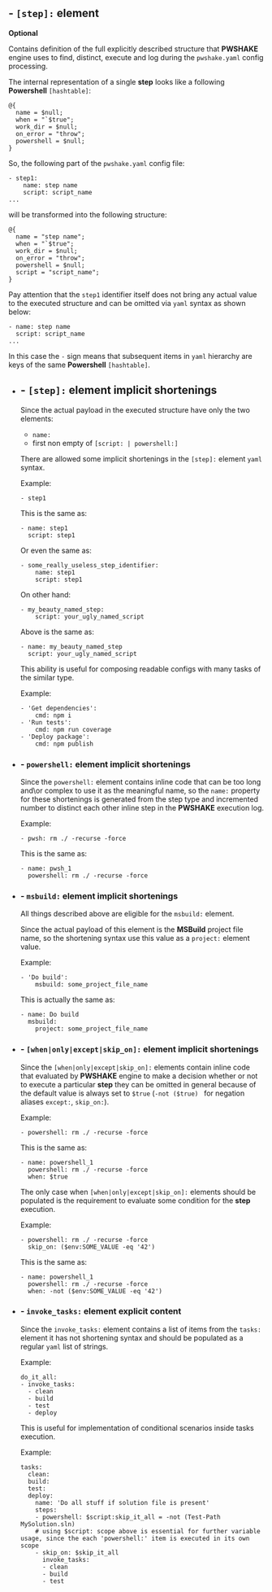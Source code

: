 ## - `[step]:` **element**

**Optional**

Contains definition of the full explicitly described structure that **PWSHAKE** engine uses to find, distinct, execute and log during the `pwshake.yaml` config processing.

The internal representation of a single **step** looks like a following **Powershell** `[hashtable]`:
```
@{
  name = $null;
  when = "`$true";
  work_dir = $null;
  on_error = "throw";
  powershell = $null;
}
```

So, the following part of the `pwshake.yaml` config file:
```
- step1:
    name: step name
    script: script_name
...
```
will be transformed into the following structure:
```
@{
  name = "step name";
  when = "`$true";
  work_dir = $null;
  on_error = "throw";
  powershell = $null;
  script = "script_name";
}
```
Pay attention that the `step1` identifier itself does not bring any actual value to the executed structure and can be omitted via `yaml` syntax as shown below:
```
- name: step name
  script: script_name
...
```
In this case the `-` sign means that subsequent items in `yaml` hierarchy are keys of the same **Powershell** `[hashtable]`.

* ## - `[step]:` element implicit shortenings
  Since the actual payload in the executed structure have only the two elements:
  * `name:`
  * first non empty of `[script: | powershell:]`

  There are allowed some implicit shortenings in the `[step]:` element `yaml` syntax.

  Example:
  ```
  - step1
  ```
  This is the same as:
  ```
  - name: step1
    script: step1
  ```
  Or even the same as:
  ```
  - some_really_useless_step_identifier:
      name: step1
      script: step1
  ```
  On other hand:
  ```
  - my_beauty_named_step:
      script: your_ugly_named_script
  ```
  Above is the same as:
  ```
  - name: my_beauty_named_step
    script: your_ugly_named_script
  ```
  This ability is useful for composing readable configs with many tasks of the similar type.

  Example:
  ```
  - 'Get dependencies':
      cmd: npm i
  - 'Run tests':
      cmd: npm run coverage
  - 'Deploy package':
      cmd: npm publish
  ```

* ### - `powershell:` element implicit shortenings
  Since the `powershell:` element contains inline code that can be too long and\or complex to use it as the meaningful name, so the `name:` property for these shortenings is generated from the step type and incremented number to distinct each other inline step in the **PWSHAKE** execution log.

  Example:
  ```
  - pwsh: rm ./ -recurse -force
  ```
  This is the same as:
  ```
  - name: pwsh_1
    powershell: rm ./ -recurse -force
  ```

* ### - `msbuild:` element implicit shortenings
  All things described above are eligible for the `msbuild:` element.


  Since the actual payload of this element is the **MSBuild** project file name, so the shortening syntax use this value as a `project:` element value.

  Example:
  ```
  - 'Do build':
      msbuild: some_project_file_name
  ```
  This is actually the same as:
  ```
  - name: Do build
    msbuild:
      project: some_project_file_name
  ```

* ### - `[when|only|except|skip_on]:` element implicit shortenings
  Since the `[when|only|except|skip_on]:` elements contain inline code that evaluated by **PWSHAKE** engine to make a decision whether or not to execute a particular **step** they can be omitted in general because of the default value is always set to `$true` (`-not ($true) ` for negation aliases `except:`, `skip_on:`).

  Example:
  ```
  - powershell: rm ./ -recurse -force
  ```
  This is the same as:
  ```
  - name: powershell_1
    powershell: rm ./ -recurse -force
    when: $true
  ```

  The only case when `[when|only|except|skip_on]:` elements should be populated is the requirement to evaluate some condition for the **step** execution.
  
  Example:
  ```
  - powershell: rm ./ -recurse -force
    skip_on: ($env:SOME_VALUE -eq '42')
  ```
  This is the same as:
  ```
  - name: powershell_1
    powershell: rm ./ -recurse -force
    when: -not ($env:SOME_VALUE -eq '42')
  ```

* ### - `invoke_tasks:` element explicit content
  
  Since the `invoke_tasks:` element contains a list of items from the `tasks:` element it has not shortening syntax and should be populated as a regular `yaml` list of strings.
  
  Example:
  ```
  do_it_all:
  - invoke_tasks:
    - clean
    - build
    - test
    - deploy
  ```
  This is useful for implementation of conditional scenarios inside tasks execution.
    
  Example:
  ```
  tasks:
    clean:
    build:
    test:
    deploy:
      name: 'Do all stuff if solution file is present'
      steps:
      - powershell: $script:skip_it_all = -not (Test-Path MySolution.sln)
      # using $script: scope above is essential for further variable usage, since the each 'powershell:' item is executed in its own scope
      - skip_on: $skip_it_all
        invoke_tasks:
        - clean
        - build
        - test
  ```
